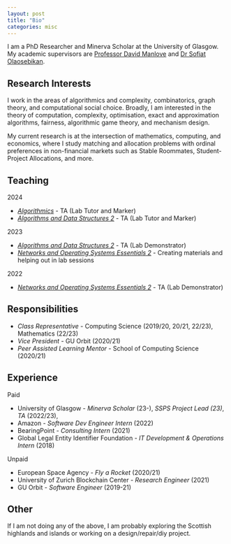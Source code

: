 ```yaml
---
layout: post
title: "Bio"
categories: misc
---
```



I am a PhD Researcher and Minerva Scholar at the University of Glasgow. My academic supervisors are [Professor David Manlove](https://www.dcs.gla.ac.uk/~davidm/) and [Dr Sofiat Olaosebikan](https://www.dcs.gla.ac.uk/~sofiat/).


## Research Interests
I work in the areas of algorithmics and complexity, combinatorics, graph theory, and computational social choice. Broadly, I am interested in the theory of computation, complexity, optimisation, exact and approximation algorithms, fairness, algorithmic game theory, and mechanism design.

My current research is at the intersection of mathematics, computing, and economics, where I study matching and allocation problems with ordinal preferences in non-financial markets such as Stable Roommates, Student-Project Allocations, and more.


## Teaching
2024
-  [_Algorithmics_](https://www.gla.ac.uk/coursecatalogue/course/?code=COMPSCI2026) - TA (Lab Tutor and Marker)
-  [_Algorithms and Data Structures 2_](https://www.gla.ac.uk/coursecatalogue/course/?code=COMPSCI2007) - TA (Lab Tutor and Marker)

2023
- [_Algorithms and Data Structures 2_](https://www.gla.ac.uk/coursecatalogue/course/?code=COMPSCI2007) - TA (Lab Demonstrator)
- [_Networks and Operating Systems Essentials 2_](https://www.gla.ac.uk/coursecatalogue/course/?code=COMPSCI2024) - Creating materials and helping out in lab sessions 

2022
- [_Networks and Operating Systems Essentials 2_](https://www.gla.ac.uk/coursecatalogue/course/?code=COMPSCI2024) - TA (Lab Demonstrator)


## Responsibilities
- _Class Representative_ - Computing Science (2019/20, 20/21, 22/23), Mathematics (22/23)
- _Vice President_ - GU Orbit (2020/21)
- _Peer Assisted Learning Mentor_ - School of Computing Science (2020/21)


## Experience
Paid
- University of Glasgow - _Minerva Scholar_ (23-),  _SSPS Project Lead (23)_, _TA_ (2022/23), 
- Amazon - _Software Dev Engineer Intern_ (2022)
- BearingPoint - _Consulting Intern_ (2021)
- Global Legal Entity Identifier Foundation - _IT Development & Operations Intern_ (2018)

Unpaid 
- European Space Agency - _Fly a Rocket_ (2020/21)
- University of Zurich Blockchain Center - _Research Engineer_ (2021)
- GU Orbit - _Software Engineer_ (2019-21)


## Other
If I am not doing any of the above, I am probably exploring the Scottish highlands and islands or working on a design/repair/diy project.